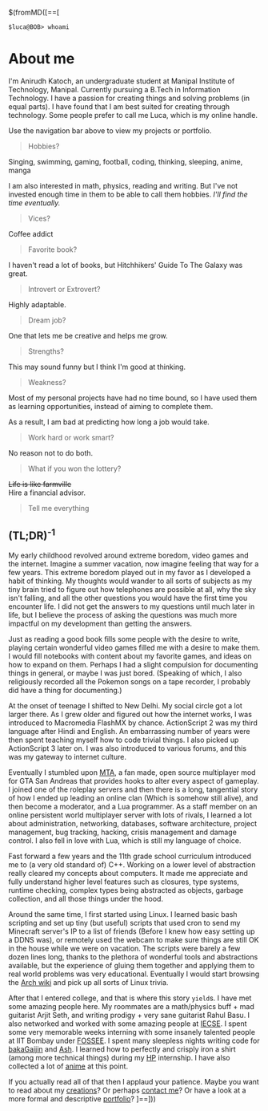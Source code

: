 $(fromMD([==[

```
$luca@BOB> whoami
```

About me
========
I'm Anirudh Katoch, an undergraduate student at Manipal Institute of Technology, Manipal. Currently pursuing a
B.Tech in Information Technology.  I have a passion for creating things and solving problems (in equal parts). I have found that I am best suited for
creating through technology.  Some people prefer to call me Luca, which is my online handle.

Use the navigation bar above to view my projects or portfolio.

>Hobbies?

Singing, swimming, gaming, football, coding, thinking, sleeping, anime, manga

I am also interested in math, physics, reading and writing.  But I've not invested enough time in them to be able to call them hobbies.  _I'll find the time eventually._

>Vices?

Coffee addict

>Favorite book?

I haven't read a lot of books, but Hitchhikers' Guide To The Galaxy was great.

>Introvert or Extrovert?

Highly adaptable.

>Dream job?

One that lets me be creative and helps me grow.

>Strengths?

This may sound funny but I think I'm good at thinking.

>Weakness?

Most of my personal projects have had no time bound, so I have used them as learning opportunities, instead of
aiming to complete them.

As a result, I am bad at predicting how long a job would take.

>Work hard or work smart?

No reason not to do both.

>What if you won the lottery?

~~Life is like farmville~~  
Hire a financial advisor.

>Tell me everything

(TL;DR)<sup>-1<sup>
-----------
My early childhood revolved around extreme boredom, video games and the internet. Imagine a summer vacation, now
imagine feeling that way for a few years. This extreme boredom played out in my favor as I developed a habit of
thinking. My thoughts would wander to all sorts of subjects as my tiny brain tried to figure out how telephones are
possible at all, why the sky isn't falling, and all the other questions you would have the first time you encounter life. I did not get the answers to my questions until much later in life, but I believe the process of asking
the questions was much more impactful on my development than getting the answers.

Just as reading a good book fills some people with the desire to write, playing certain wonderful video games filled
me with a desire to make them. I would fill notebooks with content about my favorite games, and ideas on how to
expand on them. Perhaps I had a slight compulsion for documenting things in general, or maybe I was just bored. 
(Speaking of which, I also religiously recorded all the Pokemon songs on a tape recorder, I probably did have a thing
for documenting.)

At the onset of teenage I shifted to New Delhi. My social circle got a lot larger there. As I grew older and figured
out how the internet works, I was introduced to Macromedia FlashMX by chance. ActionScript 2 was my third language
after Hindi and English. An embarrassing number of years were then spent teaching myself how to code trivial things.
I also picked up ActionScript 3 later on. I was also introduced to various forums, and this was my gateway to
internet culture.

Eventually I stumbled upon [MTA](https://github.com/multitheftauto), a fan made, open source multiplayer mod for GTA
San Andreas that provides hooks to alter every aspect of gameplay. I joined one of the roleplay servers and then
there is a long, tangential story of how I ended up leading an online clan (Which is somehow still alive), and then
become a moderator, and a Lua programmer. As a staff member on an online persistent world multiplayer server with
lots of rivals, I learned a lot about administration, networking, databases, software architecture, project
management, bug tracking, hacking, crisis management and damage control. I also fell in love with Lua, which is still
my language of choice.

Fast forward a few years and the 11th grade school curriculum introduced me to (a very old standard of) C++. Working
on a lower level of abstraction really cleared my concepts about computers. It made me appreciate and fully
understand higher level features such as closures, type systems, runtime checking, complex types being abstracted as
objects, garbage collection, and all those things under the hood.

Around the same time, I first started using Linux. I learned basic bash scripting and set up tiny (but useful) scripts
that used cron to send my Minecraft server's IP to a list of friends (Before I knew how easy setting up a DDNS was),
or remotely used the webcam to make sure things are still OK in the house while we were on vacation. The scripts were
barely a few dozen lines long, thanks to the plethora of wonderful tools and abstractions available, but the
experience of gluing them together and applying them to real world problems was very educational. Eventually I would
start browsing the [Arch wiki](https://wiki.archlinux.org/) and pick up all sorts of Linux trivia.

After that I entered college, and that is where this story `yield`s. I have met some amazing people here. My
roommates are a math/physics buff + mad guitarist Arjit Seth, and writing prodigy + very sane guitarist Rahul Basu. I
also networked and worked with some amazing people at [IECSE](https://www.iecsemanipal.com/). I spent some very
memorable weeks interning with some insanely talented people at IIT Bombay under [FOSSEE](http://fossee.in/). I spent many sleepless
nights writing code for [bakaGaijin](bakagaijin.html) and [Ash](projects.html). I learned how to perfectly and crisply iron a shirt (among more
technical things) during my [HP]() internship. I have also collected a lot of [anime](anime.log) at this point.

If you actually read all of that then I applaud your patience.  Maybe you want to read about my [creations](projects.html)? Or perhaps [contact me](contact.html)? Or have a look at
a more formal and descriptive [portfolio](portfolio.html)?
]==]))
